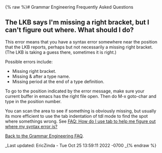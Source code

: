 {% raw %}# Grammar Engineering Frequently Asked Questions

## The LKB says I'm missing a right bracket, but I can't figure out where. What should I do?

This error means that you have a syntax error somewhere near the
position that the LKB reports, perhaps but not necessarily a missing
right bracket. (The LKB is taking a guess there, sometimes it is right.)

Possible errors include:

- Missing right bracket.
- Missing & after a type name.
- Missing period at the end of a type definition.

To go to the position indicated by the error message, make sure your
current buffer in emacs has the right file open. Then do M-x goto-char
and type in the position number.

You can scan the area to see if something is obviously missing, but
usually its more efficient to use the tab indentation of tdl mode to
find the spot where somethings wrong. See [FAQ: How do I use tab to help
me figure out where my syntax error is?](../GeFaqTabIndentation)

[Back to the Grammar Engineering FAQ](/GrammarEngineeringFaq).

_Last updated: EricZinda - Tue Oct 25 13:59:11 2022 -0700
_{% endraw %}